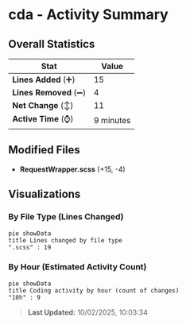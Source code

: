 # cda - Activity Summary 

## Overall Statistics

| Stat                   | Value                                                             |
| ---------------------- | ----------------------------------------------------------------- |
| **Lines Added** (➕)   | 15                                          |
| **Lines Removed** (➖) | 4                                        |
| **Net Change** (↕)    | 11                |
| **Active Time** (⌚)   | 9 minutes |


## Modified Files
- **RequestWrapper.scss** (+15, -4)

## Visualizations

### By File Type (Lines Changed)

```mermaid
pie showData
title Lines changed by file type
".scss" : 19
```

### By Hour (Estimated Activity Count)

```mermaid
pie showData
title Coding activity by hour (count of changes)
"10h" : 9
```


> **Last Updated:** 10/02/2025, 10:03:34